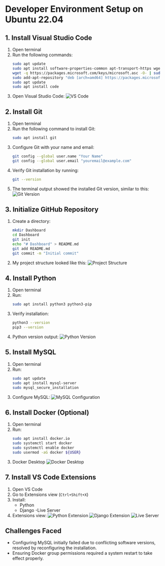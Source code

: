 # Developer Environment Setup on Ubuntu 22.04

## 1. Install Visual Studio Code

1. Open terminal
2. Run the following commands:
    ```sh
    sudo apt update
    sudo apt install software-properties-common apt-transport-https wget
    wget -q https://packages.microsoft.com/keys/microsoft.asc -O- | sudo apt-key add -
    sudo add-apt-repository "deb [arch=amd64] https://packages.microsoft.com/repos/vscode stable main"
    sudo apt update
    sudo apt install code
    ```
3. Open Visual Studio Code:
    ![VS Code](images/vscode_installation.png)

## 2. Install Git

1. Open terminal
2. Run the following command to install Git:
    ```sh
    sudo apt install git
    ```
3. Configure Git with your name and email:
    ```sh
    git config --global user.name "Your Name"
    git config --global user.email "youremail@example.com"
    ```
4. Verify Git installation by running:
    ```sh
    git --version
    ```
5. The terminal output  showed the installed Git version, similar to this:
    ![Git Version](images/git_version.png)

## 3. Initialize GitHub Repository

1. Create a directory:
    ```sh
    mkdir Dashboard
    cd Dashboard
    git init
    echo "# Dashboard" > README.md
    git add README.md
    git commit -m "Initial commit"
    ```
2. My project structure  looked like this:
    ![Project Structure](images/project_structure.png)

## 4. Install Python

1. Open terminal
2. Run:
    ```sh
    sudo apt install python3 python3-pip
    ```
3. Verify installation:
    ```sh
    python3 --version
    pip3 --version
    ```
4. Python version output:
    ![Python Version](images/python_version.png)

## 5. Install MySQL

1. Open terminal
2. Run:
    ```sh
    sudo apt update
    sudo apt install mysql-server
    sudo mysql_secure_installation
    ```
3. Configure MySQL:
    ![MySQL Configuration](images/mysql_configuration.png)

## 6. Install Docker (Optional)

1. Open terminal
2. Run:
    ```sh
    sudo apt install docker.io
    sudo systemctl start docker
    sudo systemctl enable docker
    sudo usermod -aG docker ${USER}
    ```
3. Docker Desktop
    ![Docker Desktop](images/docker_desktop.png)


## 7. Install VS Code Extensions

1. Open VS Code
2. Go to Extensions view (`Ctrl+Shift+X`)
3. Install:
    - Python
    - Django
    -Live Server
4. Extensions view:
    ![Python Extension](images/python_extension.png)
    ![Django Extension](images/django_extension.png)
    ![Live Server](images/live_server_extension.png)

## Challenges Faced

- Configuring MySQL initially failed due to conflicting software versions, resolved by reconfiguring the installation.
- Ensuring Docker group permissions required a system restart to take effect properly.
